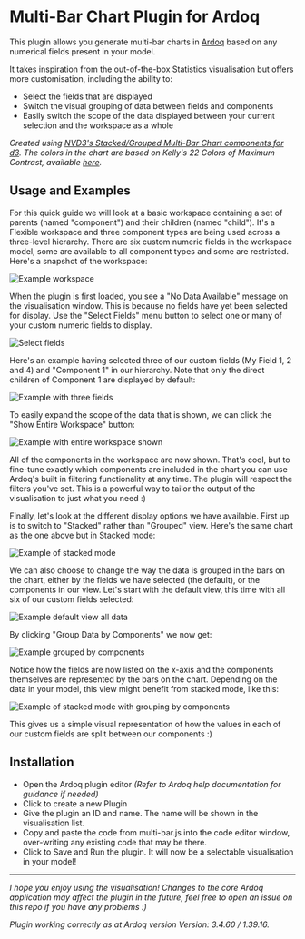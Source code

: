 Multi-Bar Chart Plugin for Ardoq
======

This plugin allows you generate multi-bar charts in [Ardoq](https://ardoq.com/) based on any numerical fields present in your model.

It takes inspiration from the out-of-the-box Statistics visualisation but offers more customisation, including the ability to:
- Select the fields that are displayed
- Switch the visual grouping of data between fields and components
- Easily switch the scope of the data displayed between your current selection and the workspace as a whole

*Created using [NVD3's Stacked/Grouped Multi-Bar Chart components for d3](http://nvd3.org/examples/multiBar.html). The colors in the chart are based on Kelly's 22 Colors of Maximum Contrast, available [here](https://gist.github.com/ollieglass/f6ddd781eeae1d24e391265432297538).*

## Usage and Examples

For this quick guide we will look at a basic workspace containing a set of parents (named "component") and their children (named "child"). It's a Flexible workspace and three component types are being used across a three-level hierarchy. There are six custom numeric fields in the workspace model, some are available to all component types and some are restricted. Here's a snapshot of the workspace:

![Example workspace](https://github.com/rkclark/ardoq-multi-bar-chart/blob/master/img/ex_workspace.PNG)

When the plugin is first loaded, you see a "No Data Available" message on the visualisation window. This is because no fields have yet been selected for display. Use the "Select Fields" menu button to select one or many of your custom numeric fields to display.

![Select fields](https://github.com/rkclark/ardoq-multi-bar-chart/blob/master/img/ex_select.PNG)

Here's an example having selected three of our custom fields (My Field 1, 2 and 4) and "Component 1" in our hierarchy. Note that only the direct children of Component 1 are displayed by default:

![Example with three fields](https://github.com/rkclark/ardoq-multi-bar-chart/blob/master/img/ex_threefields.PNG)

To easily expand the scope of the data that is shown, we can click the "Show Entire Workspace" button:

![Example with entire workspace shown](https://github.com/rkclark/ardoq-multi-bar-chart/blob/master/img/ex_entireworkspace.PNG)

All of the components in the workspace are now shown. That's cool, but to fine-tune exactly which components are included in the chart you can use Ardoq's built in filtering functionality at any time. The plugin will respect the filters you've set. This is a powerful way to tailor the output of the visualisation to just what you need :)

Finally, let's look at the different display options we have available. First up is to switch to "Stacked" rather than "Grouped" view. Here's the same chart as the one above but in Stacked mode:

![Example of stacked mode](https://github.com/rkclark/ardoq-multi-bar-chart/blob/master/img/ex_stacked.PNG)

We can also choose to change the way the data is grouped in the bars on the chart, either by the fields we have selected (the default), or the components in our view. Let's start with the default view, this time with all six of our custom fields selected:

![Example default view all data](https://github.com/rkclark/ardoq-multi-bar-chart/blob/master/img/ex_alldatadefault.PNG)

By clicking "Group Data by Components" we now get:

![Example grouped by components](https://github.com/rkclark/ardoq-multi-bar-chart/blob/master/img/ex_groupbycomps.PNG)

Notice how the fields are now listed on the x-axis and the components themselves are represented by the bars on the chart. Depending on the data in your model, this view might benefit from stacked mode, like this:

![Example of stacked mode with grouping by components](https://github.com/rkclark/ardoq-multi-bar-chart/blob/master/img/ex_stackcomps.PNG)

This gives us a simple visual representation of how the values in each of our custom fields are split between our components :)

## Installation

- Open the Ardoq plugin editor *(Refer to Ardoq help documentation for guidance if needed)*
- Click to create a new Plugin
- Give the plugin an ID and name. The name will be shown in the visualisation list.
- Copy and paste the code from multi-bar.js into the code editor window, over-writing any existing code that may be there.
- Click to Save and Run the plugin. It will now be a selectable visualisation in your model!

---

*I hope you enjoy using the visualisation! Changes to the core Ardoq application may affect the plugin in the future, feel free to open an issue on this repo if you have any problems :)*

*Plugin working correctly as at Ardoq version Version: 3.4.60 / 1.39.16.*
